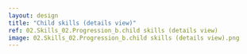 ```yaml
---
layout: design
title: "Child skills (details view)"
ref: 02.Skills_02.Progression_b.child skills (details view)
image: 02.Skills_02.Progression_b.child skills (details view).png
---
```

